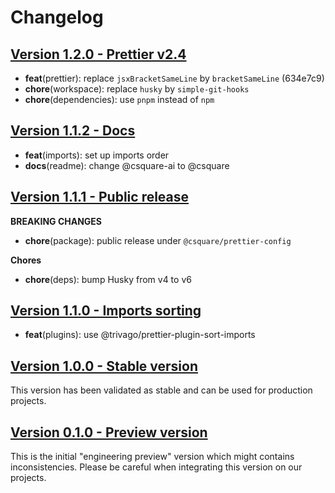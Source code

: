 # Changelog

## [Version 1.2.0 - Prettier v2.4](https://github.com/csquare-ai/prettier-config/releases/tag/1.1.3)

- **feat**(prettier): replace `jsxBracketSameLine` by `bracketSameLine` (634e7c9)
- **chore**(workspace): replace `husky` by `simple-git-hooks`
- **chore**(dependencies): use `pnpm` instead of `npm`

## [Version 1.1.2 - Docs](https://github.com/csquare-ai/prettier-config/releases/tag/1.1.2)

- **feat**(imports): set up imports order
- **docs**(readme): change @csquare-ai to @csquare

## [Version 1.1.1 - Public release](https://github.com/csquare-ai/prettier-config/releases/tag/1.1.1)

**BREAKING CHANGES**

- **chore**(package): public release under `@csquare/prettier-config`

**Chores**

- **chore**(deps): bump Husky from v4 to v6

## [Version 1.1.0 - Imports sorting](https://github.com/csquare-ai/prettier-config/releases/tag/1.1.0)

- **feat**(plugins): use @trivago/prettier-plugin-sort-imports

## [Version 1.0.0 - Stable version](https://github.com/csquare-ai/prettier-config/releases/tag/1.0.0)

This version has been validated as stable and can be used for production projects.

## [Version 0.1.0 - Preview version](https://github.com/csquare-ai/prettier-config/releases/tag/0.1.0)

This is the initial "engineering preview" version which might contains inconsistencies. Please be careful when
integrating this version on our projects.
